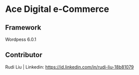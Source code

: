 # Ace Digital e-Commerce


## Framework
Wordpess 6.0.1

## Contributor
Rudi Liu | Linkedin: https://id.linkedin.com/in/rudi-liu-18b81079
